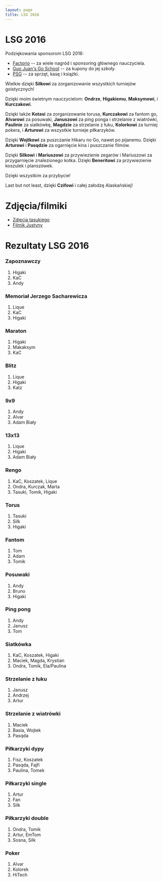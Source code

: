 ```yaml
---
layout: page
title: LSG 2016
---
```


# LSG 2016

Podziękowania sponsorom LSG 2016:

- [Factorio](http://www.factorio.com) -- za wiele nagród i sponsoring głównego nauczyciela.
- [Guo Juan's Go School](https://internetgoschool.com/) -- za kupony do jej szkoły.
- [PSG](http://psg.go.art.pl/) -- za sprzęt, kasę i książki.

Wielkie dzięki **Silkowi** za zorganizowanie wszystkich turniejów goistycznych!

Dzięki moim świetnym nauczycielom: **Ondrze**, **Higakiemu**, **Maksymowi**, i **Kurczakowi**.

Dzięki także **Kotasi** za zorganizowanie torusa, **Kurczakowi** za fantom go, **Alvarowi** za posuwaki, **Januszowi** za ping ponga i strzelanie z wiatrówki, **Paulinie** za siatkówkę, **Magdzie** za strzelanie z łuku, **Kolorkowi** za turniej pokera, i **Arturowi** za wszystkie turnieje piłkarzyków.

Dzięki **Wojtkowi** za puszczanie Hikaru no Go, nawet po pijanemu. Dzięki **Arturowi** i **Pasqdzie** za ogarnięcie kina i puszczanie filmów.

Dzięki **Silkowi** i **Mariuszowi** za przywiezienie zegarów i Mariuszowi za przygarnięcie znalezionego kotka. Dzięki **Beneritowi** za przywiezienie koszulek i planszówek.

Dzięki wszystkim za przybycie!

Last but not least, dzięki **Czifowi** i całej załodzę Alaskańskiej!

# Zdjęcia/filmiki

- [Zdjęcia tasukiego](https://gallery.tasuki.org/2016/07-lsg)
- [Filmik Justyny](https://www.facebook.com/PolskieStowarzyszenieGo/videos/1029333123788421/)

# Rezultaty LSG 2016

### Zapoznawczy

1. Higaki
2. KaC
3. Andy

### Memoriał Jerzego Sacharewicza

1. Lique
2. KaC
3. Higaki

### Maraton

1. Higaki
2. Makaksym
3. KaC

### Blitz

1. Lique
2. Higaki
3. Katz

### 9x9

1. Andy
2. Alvar
3. Adam Biały

### 13x13

1. Lique
2. Higaki
3. Adam Biały

### Rengo

1. KaC, Koszatek, Lique
2. Ondra, Kurczak, Marta
3. Tasuki, Tomik, Higaki

### Torus

1. Tasuki
2. Silk
3. Higaki

### Fantom

1. Tom
2. Adam
3. Tomik

### Posuwaki

1. Andy
2. Bruno
3. Higaki

### Ping pong

1. Andy
2. Janusz
3. Tom

### Siatkówka

1. KaC, Koszatek, Higaki
2. Maciek, Magda, Krystian
3. Ondra, Tomik, Ela/Paulina

### Strzelanie z łuku

1. Janusz
2. Andrzej
3. Artur

### Strzelanie z wiatrówki

1. Maciek
2. Basia, Wojtek
3. Pasqda

### Piłkarzyki dypy

1. Fisz, Koszatek
2. Pasqda, Fajfi
3. Paulina, Tomek

### Piłkarzyki single

1. Artur
2. Fan
3. Silk

### Piłkarzyki double

1. Ondra, Tomik
2. Artur, EmTom
3. Sosna, Silk

### Poker

1. Alvar
2. Kolorek
3. HiTech

